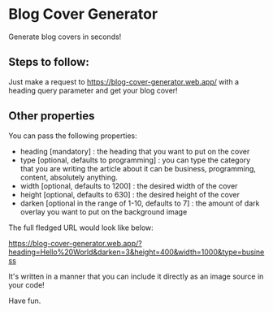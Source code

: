 # Blog Cover Generator
Generate blog covers in seconds!

## Steps to follow:
Just make a request to https://blog-cover-generator.web.app/ with a heading query parameter and get your blog cover!

## Other properties

You can pass the following properties:

- heading [mandatory] : the heading that you want to put on the cover
- type [optional, defaults to programming] : you can type the category that you are writing the article about it can be business, programming, content, absolutely anything.
- width [optional, defaults to 1200] : the desired width of the cover
- height [optional, defaults to 630] : the desired height of the cover
- darken [optional in the range of 1-10, defaults to 7] : the amount of dark overlay you want to put on the background image

The full fledged URL would look like below:

https://blog-cover-generator.web.app/?heading=Hello%20World&darken=3&height=400&width=1000&type=business

It's written in a manner that you can include it directly as an image source in your code!

Have fun.
